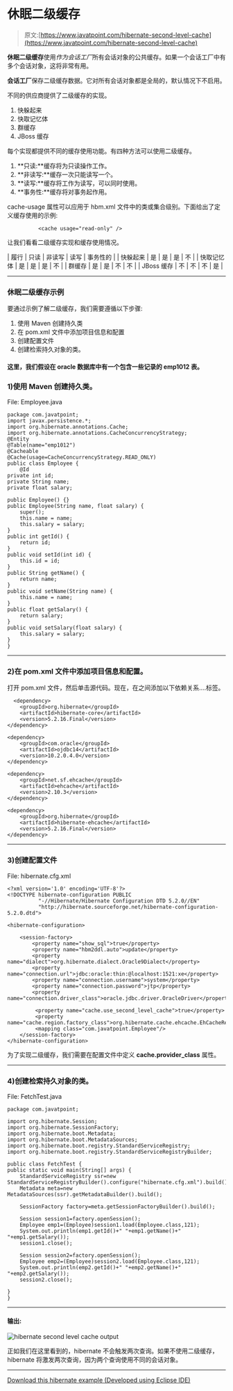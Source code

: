 # 休眠二级缓存

> 原文:[https://www.javatpoint.com/hibernate-second-level-cache](https://www.javatpoint.com/hibernate-second-level-cache)

**休眠二级缓存**使用*作为会话工厂*所有会话对象的公共缓存。如果一个会话工厂中有多个会话对象，这将非常有用。

**会话工厂**保存二级缓存数据。它对所有会话对象都是全局的，默认情况下不启用。

不同的供应商提供了二级缓存的实现。

1.  快躲起来
2.  快取记忆体
3.  群缓存
4.  JBoss 缓存

每个实现都提供不同的缓存使用功能。有四种方法可以使用二级缓存。

1.  **只读:**缓存将为只读操作工作。
2.  **非读写:**缓存一次只能读写一个。
3.  **读写:**缓存将工作为读写，可以同时使用。
4.  **事务性:**缓存将对事务起作用。

cache-usage 属性可以应用于 hbm.xml 文件中的类或集合级别。下面给出了定义缓存使用的示例:

```
          <cache usage="read-only" />

```

让我们看看二级缓存实现和缓存使用情况。

| 履行 | 只读 | 非读写 | 读写 | 事务性的 |
| 快躲起来 | 是 | 是 | 是 | 不 |
| 快取记忆体 | 是 | 是 | 是 | 不 |
| 群缓存 | 是 | 是 | 不 | 不 |
| JBoss 缓存 | 不 | 不 | 不 | 是 |

* * *

### 休眠二级缓存示例

要通过示例了解二级缓存，我们需要遵循以下步骤:

1.  使用 Maven 创建持久类
2.  在 pom.xml 文件中添加项目信息和配置
3.  创建配置文件
4.  创建检索持久对象的类。

#### 这里，我们假设在 oracle 数据库中有一个包含一些记录的 emp1012 表。

### 1)使用 Maven 创建持久类。

File: Employee.java

```
package com.javatpoint;  
import javax.persistence.*;
import org.hibernate.annotations.Cache;
import org.hibernate.annotations.CacheConcurrencyStrategy;
@Entity
@Table(name="emp1012")
@Cacheable
@Cache(usage=CacheConcurrencyStrategy.READ_ONLY)
public class Employee {  
	@Id
private int id;  
private String name;  
private float salary;  

public Employee() {}  
public Employee(String name, float salary) {  
    super();  
    this.name = name;  
    this.salary = salary;  
}
public int getId() {
	return id;
}
public void setId(int id) {
	this.id = id;
}
public String getName() {
	return name;
}
public void setName(String name) {
	this.name = name;
}
public float getSalary() {
	return salary;
}
public void setSalary(float salary) {
	this.salary = salary;
}  
}  

```

* * *

### 2)在 pom.xml 文件中添加项目信息和配置。

打开 pom.xml 文件，然后单击源代码。现在，在<dependencies>之间添加以下依赖关系....</dependencies>标签。

```
  <dependency>
    <groupId>org.hibernate</groupId>
    <artifactId>hibernate-core</artifactId>
    <version>5.2.16.Final</version>
</dependency>

<dependency>
    <groupId>com.oracle</groupId>
    <artifactId>ojdbc14</artifactId>
    <version>10.2.0.4.0</version>
</dependency>

<dependency>
    <groupId>net.sf.ehcache</groupId>
    <artifactId>ehcache</artifactId>
    <version>2.10.3</version>
</dependency>

<dependency>
    <groupId>org.hibernate</groupId>
    <artifactId>hibernate-ehcache</artifactId>
    <version>5.2.16.Final</version>
</dependency>

```

* * *

### 3)创建配置文件

File: hibernate.cfg.xml

```
<?xml version='1.0' encoding='UTF-8'?>  
<!DOCTYPE hibernate-configuration PUBLIC  
          "-//Hibernate/Hibernate Configuration DTD 5.2.0//EN"  
          "http://hibernate.sourceforge.net/hibernate-configuration-5.2.0.dtd">  

<hibernate-configuration>  

    <session-factory>  
        <property name="show_sql">true</property>  
        <property name="hbm2ddl.auto">update</property>  
        <property name="dialect">org.hibernate.dialect.Oracle9Dialect</property>  
        <property name="connection.url">jdbc:oracle:thin:@localhost:1521:xe</property>  
        <property name="connection.username">system</property>  
        <property name="connection.password">jtp</property>  
        <property name="connection.driver_class">oracle.jdbc.driver.OracleDriver</property>  

         <property name="cache.use_second_level_cache">true</property> 
         <property name="cache.region.factory_class">org.hibernate.cache.ehcache.EhCacheRegionFactory</property>
         <mapping class="com.javatpoint.Employee"/>
    </session-factory>  
</hibernate-configuration>  

```

为了实现二级缓存，我们需要在配置文件中定义 **cache.provider_class** 属性。

* * *

### 4)创建检索持久对象的类。

File: FetchTest.java

```
package com.javatpoint;  

import org.hibernate.Session;  
import org.hibernate.SessionFactory;
import org.hibernate.boot.Metadata;
import org.hibernate.boot.MetadataSources;
import org.hibernate.boot.registry.StandardServiceRegistry;
import org.hibernate.boot.registry.StandardServiceRegistryBuilder;

public class FetchTest {  
public static void main(String[] args) {  
	StandardServiceRegistry ssr=new StandardServiceRegistryBuilder().configure("hibernate.cfg.xml").build();
	Metadata meta=new MetadataSources(ssr).getMetadataBuilder().build();

	SessionFactory factory=meta.getSessionFactoryBuilder().build();

    Session session1=factory.openSession();  
    Employee emp1=(Employee)session1.load(Employee.class,121);  
    System.out.println(emp1.getId()+" "+emp1.getName()+" "+emp1.getSalary());  
    session1.close();  

    Session session2=factory.openSession();  
    Employee emp2=(Employee)session2.load(Employee.class,121);  
    System.out.println(emp2.getId()+" "+emp2.getName()+" "+emp2.getSalary());  
    session2.close();  

}  
}  

```

* * *

#### 输出:

![hibernate second level cache output](../Images/d2ca80d2f1b7e11bce36b7a0f24f62f1.png)

正如我们在这里看到的，hibernate 不会触发两次查询。如果不使用二级缓存，hibernate 将激发两次查询，因为两个查询使用不同的会话对象。

* * *

[Download this hibernate example (Developed using Eclipse IDE)](src/hb/scachingannotation.zip)
